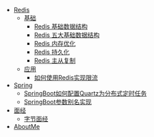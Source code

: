 <!-- _sidebar.md -->
* [Redis](数据库/Redis/README.md)
	* [基础](数据库/Redis/README.md)
		* [Redis 基础数据结构](数据库/Redis/Redis-基础数据结构.md)
		* [Redis 五大基础数据结构](数据库/Redis/Redis-五大基础数据结构.md)
		* [Redis 内存优化](数据库/Redis/Redis-内存优化.md)
		* [Redis 持久化](数据库/Redis/Redis-持久化.md)
		* [Redis 主从复制](数据库/Redis/Redis-主从复制.md)
	* [应用](数据库/Redis/README.md)
		* [如何使用Redis实现限流](数据库/Redis/如何使用Redis实现限流.md)
* [Spring](Spring/README.md)
	* [SpringBoot如何配置Quartz为分布式定时任务](Spring/SpringBoot如何配置Quartz为分布式定时任务.md)
	* [SpringBoot参数别名实现](Spring/SpringBoot参数别名实现.md)
* [面经]()
	* [字节面经](面经/字节面经（已offer）.md)
* [AboutMe](AboutMe.md)
